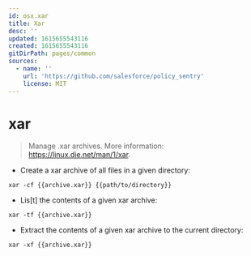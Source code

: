 ```yaml
---
id: osx.xar
title: Xar
desc: ''
updated: 1615655543116
created: 1615655543116
gitDirPath: pages/common
sources:
  - name: ''
    url: 'https://github.com/salesforce/policy_sentry'
    license: MIT
---
```

# xar

> Manage .xar archives.
> More information: <https://linux.die.net/man/1/xar>.

- Create a xar archive of all files in a given directory:

`xar -cf {{archive.xar}} {{path/to/directory}}`

- Lis[t] the contents of a given xar archive:

`xar -tf {{archive.xar}}`

- Extract the contents of a given xar archive to the current directory:

`xar -xf {{archive.xar}}`

